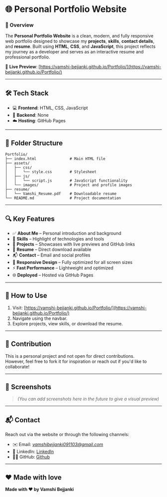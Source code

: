 # 🌐 Personal Portfolio Website

### 📌 Overview
The **Personal Portfolio Website** is a clean, modern, and fully responsive web portfolio designed to showcase my **projects**, **skills**, **contact details**, and **resume**. Built using **HTML**, **CSS**, and **JavaScript**, this project reflects my journey as a developer and serves as an interactive resume and professional portfolio.

🔗 **Live Preview**: [https://vamshi-bejjanki.github.io/Portfolio/](https://vamshi-bejjanki.github.io/Portfolio/)

---

## 🛠️ Tech Stack
- 💻 **Frontend**: HTML, CSS, JavaScript  
- 🚫 **Backend**: None  
- ☁️ **Hosting**: GitHub Pages

---

## 📁 Folder Structure


```
Portfolio/
├── index.html               # Main HTML file
├── assets/
│   ├── css/
│   │   └── style.css        # Stylesheet
│   ├── js/
│   │   └── script.js        # JavaScript functionality
│   └── images/              # Project and profile images
├── resume/
│   └── Vamshi_Resume.pdf    # Downloadable resume
└── README.md                # Project documentation
```

---

## 🔍 Key Features
- ✅ **About Me** – Personal introduction and background  
- 🧠 **Skills** – Highlight of technologies and tools  
- 📁 **Projects** – Showcases with live previews and GitHub links  
- 📄 **Resume** – Direct download available  
- 📬 **Contact** – Email and social profiles  
- 📱 **Responsive Design** – Fully optimized for all screen sizes  
- ⚡ **Fast Performance** – Lightweight and optimized  
- 🌐 **Deployed** – Hosted via GitHub Pages

---

## 🚀 How to Use
1. Visit: [https://vamshi-bejjanki.github.io/Portfolio/](https://vamshi-bejjanki.github.io/Portfolio/)
2. Navigate using the navbar.
3. Explore projects, view skills, or download the resume.

---

## 🤝 Contribution
This is a personal project and not open for direct contributions.  
However, feel free to fork it for inspiration or reach out if you'd like to collaborate!

---

## 📸 Screenshots
> *(You can add screenshots here in the future to give a visual preview)*

---

## 📬 Contact
Reach out via the website or through the following channels:

- ✉️ Email: *vamshibejjanki091103@gmail.com*  
- 💼 LinkedIn: [LinkedIn](https://www.linkedin.com/in/vamshi-bejjanki-091103vam/)
- 🧑‍💻 GitHub: [Github](https://github.com/vamshi-bejjanki)

---

## ❤️ Made with love
**Made with ❤️ by Vamshi Bejjanki**
